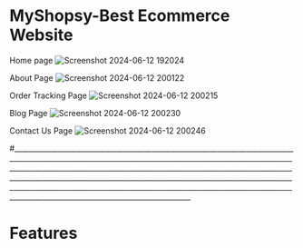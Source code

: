 
# MyShopsy-Best Ecommerce Website

Home page <img>![Screenshot 2024-06-12 192024](https://github.com/VaniNarwani23/MyShopsy/assets/139327400/76b7d5a8-b0d3-4a75-bca7-0e79d0c07ad4)</img>

About Page <img>![Screenshot 2024-06-12 200122](https://github.com/VaniNarwani23/MyShopsy/assets/139327400/cb063ceb-3b09-406b-b0d1-e1fef4f0694e)</img>


Order Tracking Page <img>![Screenshot 2024-06-12 200215](https://github.com/VaniNarwani23/MyShopsy/assets/139327400/00090798-4f2f-49a6-9800-fd254faabc98)</img>

Blog Page <img>![Screenshot 2024-06-12 200230](https://github.com/VaniNarwani23/MyShopsy/assets/139327400/f8a503ab-0719-4300-83fe-472aa9a84f7e)</img>

Contact Us Page <img>![Screenshot 2024-06-12 200246](https://github.com/VaniNarwani23/MyShopsy/assets/139327400/173405e3-2547-4c25-ac60-276b590084ce)</img>





#_______________________________________________________________________________________________________________________________________________________________________________________________________________________________________________________________________________________________________________________________________________________________________________________________________________________________________________________





# Features

